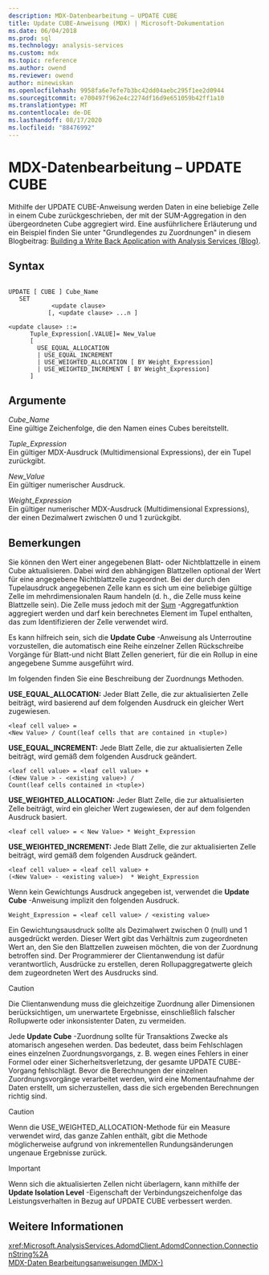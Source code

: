 ```yaml
---
description: MDX-Datenbearbeitung – UPDATE CUBE
title: Update CUBE-Anweisung (MDX) | Microsoft-Dokumentation
ms.date: 06/04/2018
ms.prod: sql
ms.technology: analysis-services
ms.custom: mdx
ms.topic: reference
ms.author: owend
ms.reviewer: owend
author: minewiskan
ms.openlocfilehash: 9958fa6e7efe7b3bc42dd04aebc295f1ee2d0944
ms.sourcegitcommit: e700497f962e4c2274df16d9e651059b42ff1a10
ms.translationtype: MT
ms.contentlocale: de-DE
ms.lasthandoff: 08/17/2020
ms.locfileid: "88476992"
---
```

# <a name="mdx-data-manipulation---update-cube"></a>MDX-Datenbearbeitung – UPDATE CUBE


  Mithilfe der UPDATE CUBE-Anweisung werden Daten in eine beliebige Zelle in einem Cube zurückgeschrieben, der mit der SUM-Aggregation in den übergeordneten Cube aggregiert wird. Eine ausführlichere Erläuterung und ein Beispiel finden Sie unter "Grundlegendes zu Zuordnungen" in diesem Blogbeitrag: [Building a Write Back Application with Analysis Services (Blog)](https://go.microsoft.com/fwlink/?LinkId=394977).  
  
## <a name="syntax"></a>Syntax  
  
```  
  
UPDATE [ CUBE ] Cube_Name   
   SET   
            <update clause>   
           [, <update clause> ...n ]  
  
<update clause> ::=   
      Tuple_Expression[.VALUE]= New_Value  
      [   
        USE_EQUAL_ALLOCATION   
        | USE_EQUAL_INCREMENT   
        | USE_WEIGHTED_ALLOCATION [ BY Weight_Expression]   
        | USE_WEIGHTED_INCREMENT [ BY Weight_Expression]  
      ]  
```  
  
## <a name="arguments"></a>Argumente  
 *Cube_Name*  
 Eine gültige Zeichenfolge, die den Namen eines Cubes bereitstellt.  
  
 *Tuple_Expression*  
 Ein gültiger MDX-Ausdruck (Multidimensional Expressions), der ein Tupel zurückgibt.  
  
 *New_Value*  
 Ein gültiger numerischer Ausdruck.  
  
 *Weight_Expression*  
 Ein gültiger numerischer MDX-Ausdruck (Multidimensional Expressions), der einen Dezimalwert zwischen 0 und 1 zurückgibt.  
  
## <a name="remarks"></a>Bemerkungen  
 Sie können den Wert einer angegebenen Blatt- oder Nichtblattzelle in einem Cube aktualisieren. Dabei wird den abhängigen Blattzellen optional der Wert für eine angegebene Nichtblattzelle zugeordnet. Bei der durch den Tupelausdruck angegebenen Zelle kann es sich um eine beliebige gültige Zelle im mehrdimensionalen Raum handeln (d. h., die Zelle muss keine Blattzelle sein). Die Zelle muss jedoch mit der [Sum](../mdx/sum-mdx.md) -Aggregatfunktion aggregiert werden und darf kein berechnetes Element im Tupel enthalten, das zum Identifizieren der Zelle verwendet wird.  
  
 Es kann hilfreich sein, sich die **Update Cube** -Anweisung als Unterroutine vorzustellen, die automatisch eine Reihe einzelner Zellen Rückschreibe Vorgänge für Blatt-und nicht Blatt Zellen generiert, für die ein Rollup in eine angegebene Summe ausgeführt wird.  
  
 Im folgenden finden Sie eine Beschreibung der Zuordnungs Methoden.  
  
 **USE_EQUAL_ALLOCATION:** Jeder Blatt Zelle, die zur aktualisierten Zelle beiträgt, wird basierend auf dem folgenden Ausdruck ein gleicher Wert zugewiesen.  
  
```  
<leaf cell value> =   
<New Value> / Count(leaf cells that are contained in <tuple>)  
```  
  
 **USE_EQUAL_INCREMENT:** Jede Blatt Zelle, die zur aktualisierten Zelle beiträgt, wird gemäß dem folgenden Ausdruck geändert.  
  
```  
<leaf cell value> = <leaf cell value> +   
(<New Value > - <existing value>) /  
Count(leaf cells contained in <tuple>)  
```  
  
 **USE_WEIGHTED_ALLOCATION:** Jeder Blatt Zelle, die zur aktualisierten Zelle beiträgt, wird ein gleicher Wert zugewiesen, der auf dem folgenden Ausdruck basiert.  
  
```  
<leaf cell value> = < New Value> * Weight_Expression  
```  
  
 **USE_WEIGHTED_INCREMENT:** Jede Blatt Zelle, die zur aktualisierten Zelle beiträgt, wird gemäß dem folgenden Ausdruck geändert.  
  
```  
<leaf cell value> = <leaf cell value> +   
(<New Value> - <existing value>)  * Weight_Expression  
```  
  
 Wenn kein Gewichtungs Ausdruck angegeben ist, verwendet die **Update Cube** -Anweisung implizit den folgenden Ausdruck.  
  
```  
Weight_Expression = <leaf cell value> / <existing value>  
```  
  
 Ein Gewichtungsausdruck sollte als Dezimalwert zwischen 0 (null) und 1 ausgedrückt werden. Dieser Wert gibt das Verhältnis zum zugeordneten Wert an, den Sie den Blattzellen zuweisen möchten, die von der Zuordnung betroffen sind. Der Programmierer der Clientanwendung ist dafür verantwortlich, Ausdrücke zu erstellen, deren Rollupaggregatwerte gleich dem zugeordneten Wert des Ausdrucks sind.  
  
> [!CAUTION]  
>  Die Clientanwendung muss die gleichzeitige Zuordnung aller Dimensionen berücksichtigen, um unerwartete Ergebnisse, einschließlich falscher Rollupwerte oder inkonsistenter Daten, zu vermeiden.  
  
 Jede **Update Cube** -Zuordnung sollte für Transaktions Zwecke als atomarisch angesehen werden. Das bedeutet, dass beim Fehlschlagen eines einzelnen Zuordnungsvorgangs, z. B. wegen eines Fehlers in einer Formel oder einer Sicherheitsverletzung, der gesamte UPDATE CUBE-Vorgang fehlschlägt. Bevor die Berechnungen der einzelnen Zuordnungsvorgänge verarbeitet werden, wird eine Momentaufnahme der Daten erstellt, um sicherzustellen, dass die sich ergebenden Berechnungen richtig sind.  
  
> [!CAUTION]  
>  Wenn die USE_WEIGHTED_ALLOCATION-Methode für ein Measure verwendet wird, das ganze Zahlen enthält, gibt die Methode möglicherweise aufgrund von inkrementellen Rundungsänderungen ungenaue Ergebnisse zurück.  
  
> [!IMPORTANT]  
>  Wenn sich die aktualisierten Zellen nicht überlagern, kann mithilfe der **Update Isolation Level** -Eigenschaft der Verbindungszeichenfolge das Leistungsverhalten in Bezug auf UPDATE CUBE verbessert werden.  
  
## <a name="see-also"></a>Weitere Informationen  
 <xref:Microsoft.AnalysisServices.AdomdClient.AdomdConnection.ConnectionString%2A>   
 [MDX-Daten Bearbeitungsanweisungen &#40;MDX-&#41;](../mdx/mdx-data-manipulation-statements-mdx.md)  
  
  
